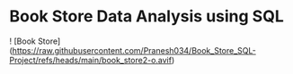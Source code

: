 # Book Store Data Analysis using SQL
! [Book Store] (https://raw.githubusercontent.com/Pranesh034/Book_Store_SQL-Project/refs/heads/main/book_store2-o.avif)
